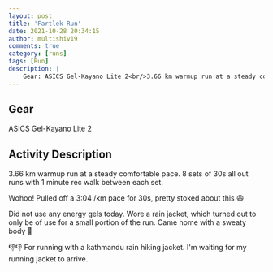 ```yaml
---
layout: post
title: 'Fartlek Run'
date: 2021-10-28 20:34:15
author: multishiv19
comments: true
category: [runs]
tags: [Run]
description: |
    Gear: ASICS Gel-Kayano Lite 2<br/>3.66 km warmup run at a steady comfortable pace.<br/>8 sets of 30s all out runs with 1 minute rec walk between each set.<br/><br/>Wohoo! Pulled off a 3:04 /km pace for 30s, pretty stoked about this 😃<br/><br/>Did not use any energy gels today. Wore a rain jacket, which turned out to only be of use for a small portion of the run.<br/>Came home with a sweaty body 🥵<br/><br/>👎👎 For running with a kathmandu rain hiking jacket.<br/>I'm waiting for my running jacket to arrive. 
---
```


## Gear
ASICS Gel-Kayano Lite 2

## Activity Description
3.66 km warmup run at a steady comfortable pace.
8 sets of 30s all out runs with 1 minute rec walk between each set.

Wohoo! Pulled off a 3:04 /km pace for 30s, pretty stoked about this 😃

Did not use any energy gels today. Wore a rain jacket, which turned out to only be of use for a small portion of the run.
Came home with a sweaty body 🥵

👎👎 For running with a kathmandu rain hiking jacket.
I'm waiting for my running jacket to arrive. 


<div width='100%' class='strava-embed-placeholder' data-embed-type='activity' data-embed-id='6177459431'></div>
<script src='https://strava-embeds.com/embed.js'></script>
